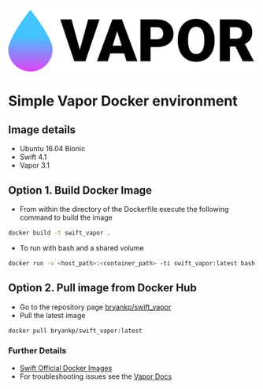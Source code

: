 <img src="https://raw.githubusercontent.com/KnowledgePending/Vapor-Docker/master/images/logo.png" width="500">  

# Simple Vapor Docker environment
## Image details
* Ubuntu 16.04 Bionic
* Swift 4.1
* Vapor 3.1

## Option 1. Build Docker Image
* From within the directory of the Dockerfile execute the following command to build the image
```BASH
docker build -t swift_vapor .
```
* To run with bash and a shared volume
```BASH
docker run -v <host_path>:<container_path> -ti swift_vapor:latest bash
```
## Option 2. Pull image from Docker Hub
* Go to the repository page [bryankp/swift_vapor](https://hub.docker.com/r/bryankp/swift_vapor)
* Pull the latest image
```BASH
docker pull bryankp/swift_vapor:latest
```

### Further Details
* [Swift Official Docker Images](https://hub.docker.com/_/swift)
* For troubleshooting issues see the [Vapor Docs](https://docs.vapor.codes/)

